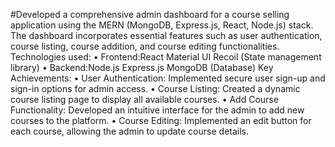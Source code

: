 #Developed a comprehensive admin dashboard for a course selling application using the MERN (MongoDB,
Express.js, React, Node.js) stack. The dashboard incorporates essential features such as user authentication, course
listing, course addition, and course editing functionalities.
Technologies used:
• Frontend:React Material UI Recoil (State management library)
• Backend:Node.js Express.js MongoDB (Database)
Key Achievements:
• User Authentication: Implemented secure user sign-up and sign-in options for admin access.
• Course Listing: Created a dynamic course listing page to display all available courses.
• Add Course Functionality: Developed an intuitive interface for the admin to add new courses to the platform.
• Course Editing: Implemented an edit button for each course, allowing the admin to update course details.

